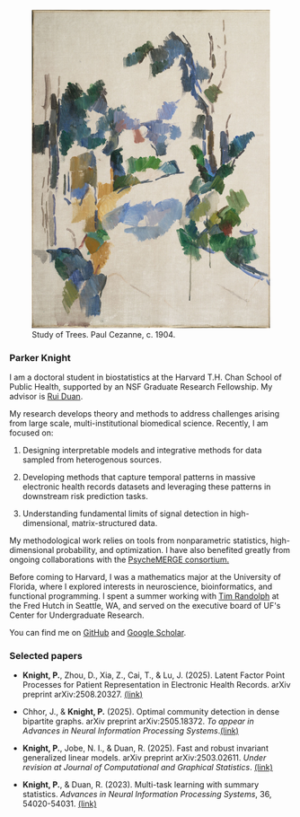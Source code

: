 <link rel="stylesheet" href="custom.css">

<figure class="image-container">
<img src="trees_cezanne.jpg" alt="Study of Trees, Paul Cezannne, 1904." class="right-image">
<figcaption> Study of Trees. Paul Cezanne, c. 1904.</figcaption>
</figure>

### Parker Knight 

I am a doctoral student in biostatistics at the Harvard T.H. Chan School of
Public Health, supported by an NSF Graduate Research Fellowship. My advisor is [Rui
Duan](https://sites.google.com/view/ruiduan).

My research develops theory and methods to address challenges arising from
large scale, multi-institutional biomedical science. Recently, I am focused on:

1. Designing interpretable models and integrative methods for data sampled from heterogenous
sources.

2. Developing methods that capture temporal patterns in massive electronic health records datasets and
leveraging these patterns in downstream risk prediction tasks.

3. Understanding fundamental limits of signal detection in high-dimensional,
matrix-structured data.

My methodological work relies on tools from nonparametric statistics,
high-dimensional probability, and optimization. I have also benefited greatly from
ongoing collaborations with the [PsycheMERGE
consortium.](https://psychemerge.com)
 
Before coming to Harvard, I was a mathematics major at the University of
Florida, where I explored interests in neuroscience, bioinformatics, and
functional programming. I spent a summer working with [Tim Randolph](https://www.fredhutch.org/en/faculty-lab-directory/randolph-tim.html) at the Fred Hutch
in Seattle, WA, and served on the executive board of UF's Center for Undergraduate
Research.

You can find me on [GitHub](https://www.github.com/pknight24) and [Google Scholar](https://scholar.google.com/citations?user=NRV4UhwAAAAJ&hl=en&oi=ao).

### Selected papers 

* **Knight, P.**, Zhou, D., Xia, Z., Cai, T., & Lu, J. (2025). Latent Factor Point Processes for Patient Representation in Electronic Health Records. arXiv preprint arXiv:2508.20327. [(link)](https://arxiv.org/abs/2508.20327)

* Chhor, J., & **Knight, P.** (2025). Optimal community detection in dense bipartite graphs. arXiv preprint arXiv:2505.18372. *To appear in Advances in Neural Information Processing Systems*.[(link)](https://arxiv.org/abs/2505.18372)

* **Knight, P.**, Jobe, N. I., & Duan, R. (2025). Fast and robust invariant generalized linear models. arXiv preprint arXiv:2503.02611. *Under revision at Journal of Computational and Graphical Statistics*. [(link)](https://arxiv.org/abs/2503.02611)

* **Knight, P.**, & Duan, R. (2023). Multi-task learning with summary statistics. *Advances in Neural Information Processing Systems*, 36, 54020-54031. [(link)](https://proceedings.neurips.cc/paper_files/paper/2023/hash/a924b7178e5975dfed1de235f0b72973-Abstract-Conference.html)
